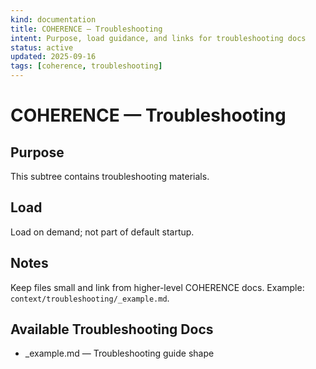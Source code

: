 ```yaml
---
kind: documentation
title: COHERENCE — Troubleshooting
intent: Purpose, load guidance, and links for troubleshooting docs
status: active
updated: 2025-09-16
tags: [coherence, troubleshooting]
---
```


# COHERENCE — Troubleshooting

## Purpose
This subtree contains troubleshooting materials.

## Load
Load on demand; not part of default startup.

## Notes
Keep files small and link from higher-level COHERENCE docs.
Example: `context/troubleshooting/_example.md`.

## Available Troubleshooting Docs
- _example.md — Troubleshooting guide shape
